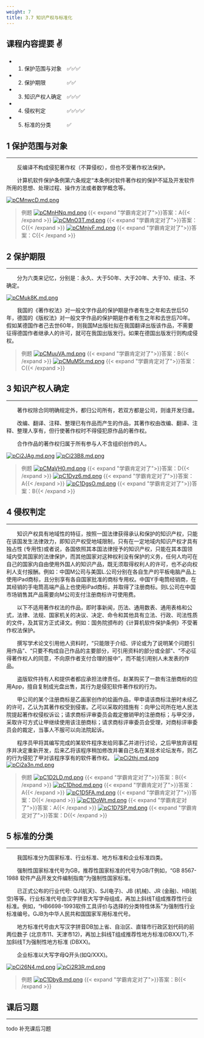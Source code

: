 ```yaml
---
weight: 7
title: 3.7 知识产权与标准化
---
```


## 课程内容提要 ✌

- 1. 保护范围与对象&emsp;✅✅✅
- 2. 保护期限&emsp;&emsp;&emsp;&emsp;✅✅
- 3. 知识产权人确定&emsp;✅✅✅
- 4. 侵权判定&emsp;&emsp;&emsp;&emsp;✅✅✅✅
- 5. 标准的分类&emsp;&emsp;&emsp;✅

## 1 保护范围与对象

---

&emsp;&emsp;反编译不构成侵犯著作权（不算侵权），但也不受著作权法保护。

&emsp;&emsp;计算机软件保护条例第六条规定“本条例对软件著作权的保护不延及开发软件所用的思想、处理过程、操作方法或者数学概念等。

[![pCMnwcD.md.png](https://s1.ax1x.com/2023/06/16/pCMnwcD.md.png)](https://imgse.com/i/pCMnwcD)
>例题
[![pCMnHNq.md.png](https://s1.ax1x.com/2023/06/16/pCMnHNq.md.png)](https://imgse.com/i/pCMnHNq)
{{< expand "学霸肯定对了">}}答案：A{{< /expand >}}
[![pCMnO3T.md.png](https://s1.ax1x.com/2023/06/16/pCMnO3T.md.png)](https://imgse.com/i/pCMnO3T)
{{< expand "学霸肯定对了">}}答案：C{{< /expand >}}
[![pCMnjvF.md.png](https://s1.ax1x.com/2023/06/16/pCMnjvF.md.png)](https://imgse.com/i/pCMnjvF)
{{< expand "学霸肯定对了">}}答案：C{{< /expand >}}

## 2 保护期限

---

&emsp;&emsp;分为六类来记忆，分别是：永久、大于50年、大于20年、大于10、续注、不确定。

[![pCMuk8K.md.png](https://s1.ax1x.com/2023/06/16/pCMuk8K.md.png)](https://imgse.com/i/pCMuk8K)

&emsp;&emsp;我国的《著作权法》对一般文字作品的保护期是作者有生之年和去世后50年，德国的《版权法》对一般文字作品的保护期是作者有生之年和去世后70年。假如某德国作者己去世60年，则我国M出版社拟在我国翻译出版该作品，不需要征得德国作者继承人的许可，就可在我国出版发行。如果在德国出版发行则构成侵权。

>例题
[![pCMuuVA.md.png](https://s1.ax1x.com/2023/06/16/pCMuuVA.md.png)](https://imgse.com/i/pCMuuVA)
{{< expand "学霸肯定对了">}}答案：B{{< /expand >}}
[![pCMuM5t.md.png](https://s1.ax1x.com/2023/06/16/pCMuM5t.md.png)](https://imgse.com/i/pCMuM5t)
{{< expand "学霸肯定对了">}}答案：C{{< /expand >}}

## 3 知识产权人确定

---

&emsp;&emsp;著作权除合同明确规定外，都归公司所有，若双方都是公司，则谁开发归谁。

&emsp;&emsp;改编、翻译、注释、整理已有作品而产生的作品，其著作权由改编、翻译、注释、整理人享有，但行使著作权时不得侵犯原作品的著作权。

&emsp;&emsp;合作作品的著作权归属于所有参与人不含组织创作的人。

[![pCi2JAg.md.png](https://s1.ax1x.com/2023/06/07/pCi2JAg.md.png)](https://imgse.com/i/pCi2JAg)
[![pCi23B8.md.png](https://s1.ax1x.com/2023/06/07/pCi23B8.md.png)](https://imgse.com/i/pCi23B8)

>例题
[![pCMaVH0.md.png](https://s1.ax1x.com/2023/06/16/pCMaVH0.md.png)](https://imgse.com/i/pCMaVH0)
{{< expand "学霸肯定对了">}}答案：D{{< /expand >}}
[![pC1Dyz6.md.png](https://s1.ax1x.com/2023/06/19/pC1Dyz6.md.png)](https://imgse.com/i/pC1Dyz6)
{{< expand "学霸肯定对了">}}答案：A{{< /expand >}}
[![pC1DgsO.md.png](https://s1.ax1x.com/2023/06/19/pC1DgsO.md.png)](https://imgse.com/i/pC1DgsO)
{{< expand "学霸肯定对了">}}答案：B{{< /expand >}}

## 4 侵权判定

---

&emsp;&emsp;知识产权具有地域性的特征，按照一国法律获得承认和保护的知识产权，只能在该国发生法律效力，即知识产权受地域限制，只有在一定地域内知识产权才具有独占性 (专用性)或者说，各国依照其本国法律授予的知识产权，只能在其本国领域内受其国家的法律保护，而其他国家对这种权利没有保护的义务，任何人均可在自己的国家内自由使用外国人的知识产品，既无须取得权利人的许可，也不必向权利人支付报酬。例如：中国M公司与美国L.公司分别在各自生产的平板电脑产品上使用iPad商标，且分别享有各自国家批准的商标专用权。中国Y手电筒经销商，在其经销的手电筒高端产品上也使用iPad商标，并取得了注册商标。则L公司在中国市场销售其产品需要向M公司支付注册商标许可使用费。

&emsp;&emsp;以下不适用著作权法的作品，即时事新闻，历法、通用数表、通用表格和公式，法律、法规、国家机关的决议、决定、命令和其他具有立法、行政、司法性质的文件，及其官方正式译文。例如：国务院颁布的《计算机软件保护条例》不受著作权法保护。

&emsp;&emsp;撰写学术论文引用他人资料时，“只能限于介绍、评论或为了说明某个问题引用作品”、“只要不构成自己作品的主要部分，可引用资料的部分或全部”、“不必征得著作权人的同意，不向原作者支付合理的报中”，而不能引用别人未发表的作品。

&emsp;&emsp;盗版软件持有人和提供者都应承担法律责任。赵某购买了一款有注册商标的应用App，擅自复制成光盘出售，其行为是侵犯软件著作权的行为。

&emsp;&emsp;甲公司的某个注册商标是乙画家创作的绘画作品，甲申请该商标注册时未经乙的许可，乙认为其著作权受到侵害。乙可以采取的措施有：向甲公司所在地人民法院提起著作权侵权诉讼；请求商标评审委员会裁定撤销甲的注册商标；与甲交涉，采取许可方式让甲继续使用该注册商标；请求商标评审委员会受理，对商标评审委员会的裁定，当事人不服可以向法院起诉。

&emsp;&emsp;程序员甲将其编写完成的某软件程序发给同事乙并进行讨论，之后甲放弃该程序并决定重新开发，后来乙将该程序稍加修改并署自己名在某技术论坛发布，则乙的行为侵犯了甲对该程序享有的软件著作权。
[![pCi2thj.md.png](https://s1.ax1x.com/2023/06/07/pCi2thj.md.png)](https://imgse.com/i/pCi2thj)
[![pCi2a3n.md.png](https://s1.ax1x.com/2023/06/07/pCi2a3n.md.png)](https://imgse.com/i/pCi2a3n)

>例题
[![pC1D2LD.md.png](https://s1.ax1x.com/2023/06/19/pC1D2LD.md.png)](https://imgse.com/i/pC1D2LD)
{{< expand "学霸肯定对了">}}答案：B{{< /expand >}}
[![pC1Dhod.md.png](https://s1.ax1x.com/2023/06/19/pC1Dhod.md.png)](https://imgse.com/i/pC1Dhod)
{{< expand "学霸肯定对了">}}答案：A{{< /expand >}}
[![pC1D5FA.md.png](https://s1.ax1x.com/2023/06/19/pC1D5FA.md.png)](https://imgse.com/i/pC1D5FA)
{{< expand "学霸肯定对了">}}答案：D{{< /expand >}}
[![pC1DoWt.md.png](https://s1.ax1x.com/2023/06/19/pC1DoWt.md.png)](https://imgse.com/i/pC1DoWt)
{{< expand "学霸肯定对了">}}答案：A{{< /expand >}}
[![pC1D7SP.md.png](https://s1.ax1x.com/2023/06/19/pC1D7SP.md.png)](https://imgse.com/i/pC1D7SP)
{{< expand "学霸肯定对了">}}答案：D{{< /expand >}}

## 5 标准的分类

---

&emsp;&emsp;我国标准分为国家标准、行业标准、地方标准和企业标准四类。

&emsp;&emsp;强制性国家标准代号为GB，推荐性国家标准的代号为GB/T例如，“GB 8567-1988 软件产品开发文件编制指南”为强制性国家标准。

&emsp;&emsp;已正式公布的行业代号: QJ(航天)、SJ(电子)、JB (机械)、JR (金融)、HB(航空)等等。行业标准代号由汉字拼音大写字母组成，再加上斜线T组成推荐性行业标准。例如，“HB6698-1993软件工具评价与选择的分类特性体系”为强制性行业标准编号。GJB为中华人民共和国国家军用标准代号。

&emsp;&emsp;地方标准代号由大写汉字拼音DB加上省、自治区、直辖市行政区划代码的前两位数子 (北京市11、天津市12)，再加上斜线T组成推荐性地方标准(DBXX/T),不加斜线T为强制性地方标准 (DBXX)。

&emsp;&emsp;企业标准以大写字母Q开头(如Q/XXX)。

[![pCi26N4.md.png](https://s1.ax1x.com/2023/06/07/pCi26N4.md.png)](https://imgse.com/i/pCi26N4)
[![pCi2R3R.md.png](https://s1.ax1x.com/2023/06/07/pCi2R3R.md.png)](https://imgse.com/i/pCi2R3R)

>例题
[![pC1Dby8.md.png](https://s1.ax1x.com/2023/06/19/pC1Dby8.md.png)](https://imgse.com/i/pC1Dby8)
{{< expand "学霸肯定对了">}}答案：B{{< /expand >}}

## 课后习题

---

todo 补充课后习题